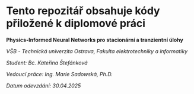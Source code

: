 # Tento repozitář obsahuje kódy přiložené k diplomové práci

**Physics-Informed Neural Networks pro stacionární a tranzientní úlohy**

*VŠB - Technická univerzita Ostrava, Fakulta elektrotechniky a informatiky*

*Student: Bc. Kateřina Štefánková*

*Vedoucí práce: Ing. Marie Sadowská, Ph.D.*

*Datum odevzdání: 30.04.2025*

